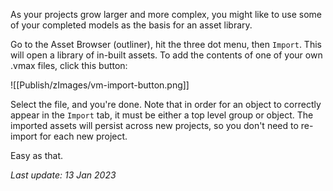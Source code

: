As your projects grow larger and more complex, you might like to use some of your completed models as the basis for an asset library.

Go to the Asset Browser (outliner), hit the three dot menu, then `Import`.  This will open a library of in-built assets.  To add the contents of one of your own .vmax files, click this button:

![[Publish/zImages/vm-import-button.png]]

Select the file, and you're done.  Note that in order for an object to correctly appear in the `Import` tab, it must be either a top level group or object.  The imported assets will persist across new projects, so you don't need to re-import for each new project.

Easy as that.

_Last update: 13 Jan 2023_